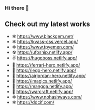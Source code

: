 ### Hi there 👋
## Check out my latest works

- ✻ https://www.blackgem.net/
- ✻ https://kvass-css.vercel.app/
- ✻ https://www.tpyemen.com/
- ☢  https://ufoship.netlify.app/
- ✌  https://hugoboss.netlify.app/
- 🚗 https://ferrari-hero.netlify.app/
- 🚗 https://lego-hero.netlify.app/
- 🌆 https://airjordan-hero.netlify.app/
- 🌃 https://imagics.netlify.app/
- 🍵 https://mangga.netlify.app/
- 🔫 https://warcraft.netlify.app/
- ✻ https://www.nohashways.com/
- ✻ https://ddcif.com/

